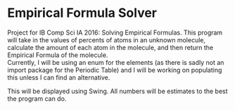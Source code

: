 # Empirical Formula Solver

Project for IB Comp Sci IA 2016:
Solving Empirical Formulas.  This program will take in the values of percents of atoms in an unknown molecule, calculate the amount of each atom in the molecule, and then return the Empirical Formula of the molecule.
<br /> 
Currently, I will be using an enum for the elements (as there is sadly not an import package for the Periodic Table) and I will be working on populating this unless I can find an alternative.

This will be displayed using Swing.  All numbers will be estimates to the best the program can do.
